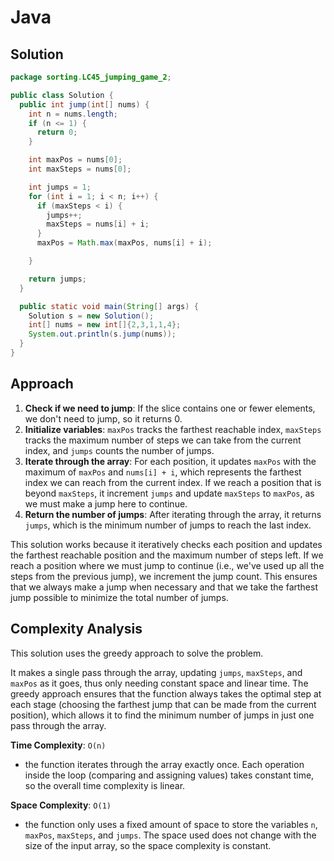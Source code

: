 # Java

## Solution

```java
package sorting.LC45_jumping_game_2;

public class Solution {
  public int jump(int[] nums) {
    int n = nums.length;
    if (n <= 1) {
      return 0;
    }

    int maxPos = nums[0];
    int maxSteps = nums[0];

    int jumps = 1;
    for (int i = 1; i < n; i++) {
      if (maxSteps < i) {
        jumps++;
        maxSteps = nums[i] + i;
      }
      maxPos = Math.max(maxPos, nums[i] + i);

    }

    return jumps;
  }

  public static void main(String[] args) {
    Solution s = new Solution();
    int[] nums = new int[]{2,3,1,1,4};
    System.out.println(s.jump(nums));
  }
}
```

## Approach

1. **Check if we need to jump**: If the slice contains one or fewer elements, we don't need to jump, so it returns 0.
2. **Initialize variables**: `maxPos` tracks the farthest reachable index, `maxSteps` tracks the maximum number of steps we can take from the current index, and `jumps` counts the number of jumps.
3. **Iterate through the array**: For each position, it updates `maxPos` with the maximum of `maxPos` and `nums[i] + i`, which represents the farthest index we can reach from the current index. If we reach a position that is beyond `maxSteps`, it increment `jumps` and update `maxSteps` to `maxPos`, as we must make a jump here to continue.
4. **Return the number of jumps**: After iterating through the array, it returns `jumps`, which is the minimum number of jumps to reach the last index.

This solution works because it iteratively checks each position and updates the farthest reachable position and the maximum number of steps left. If we reach a position where we must jump to continue (i.e., we've used up all the steps from the previous jump), we increment the jump count. This ensures that we always make a jump when necessary and that we take the farthest jump possible to minimize the total number of jumps.

## Complexity Analysis

This solution uses the greedy approach to solve the problem.

&#x20;It makes a single pass through the array, updating `jumps`, `maxSteps`, and `maxPos` as it goes, thus only needing constant space and linear time. The greedy approach ensures that the function always takes the optimal step at each stage (choosing the farthest jump that can be made from the current position), which allows it to find the minimum number of jumps in just one pass through the array.

**Time Complexity**:  `O(n)`

* the function iterates through the array exactly once. Each operation inside the loop (comparing and assigning values) takes constant time, so the overall time complexity is linear.

**Space Complexity**: `O(1)`

* the function only uses a fixed amount of space to store the variables `n`, `maxPos`, `maxSteps`, and `jumps`. The space used does not change with the size of the input array, so the space complexity is constant.

